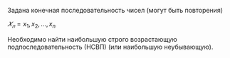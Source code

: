 Задана конечная последовательность чисел (могут быть повторения)

$𝑋_𝑛=x_1, x_2, … , x_n$

Необходимо найти наибольшую строго возрастающую подпоследовательность (НСВП) (или наибольшую неубывающую).
